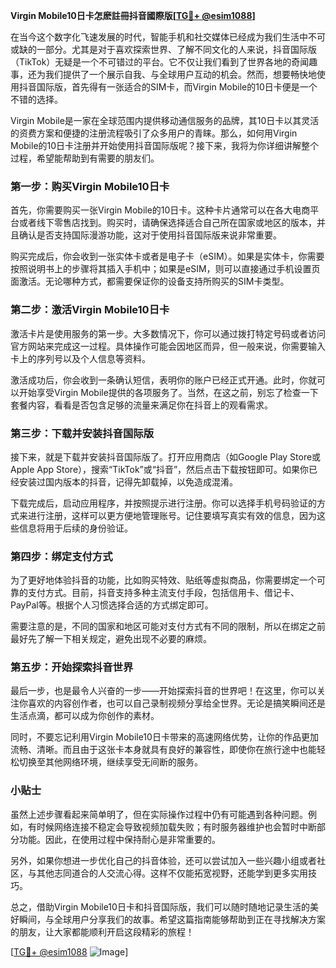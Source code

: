 **Virgin Mobile10日卡怎麽註冊抖音國際版[[TG💪+ @esim1088](https://t.me/s/esim1088)]**

在当今这个数字化飞速发展的时代，智能手机和社交媒体已经成为我们生活中不可或缺的一部分。尤其是对于喜欢探索世界、了解不同文化的人来说，抖音国际版（TikTok）无疑是一个不可错过的平台。它不仅让我们看到了世界各地的奇闻趣事，还为我们提供了一个展示自我、与全球用户互动的机会。然而，想要畅快地使用抖音国际版，首先得有一张适合的SIM卡，而Virgin Mobile的10日卡便是一个不错的选择。

Virgin Mobile是一家在全球范围内提供移动通信服务的品牌，其10日卡以其灵活的资费方案和便捷的注册流程吸引了众多用户的青睐。那么，如何用Virgin Mobile的10日卡注册并开始使用抖音国际版呢？接下来，我将为你详细讲解整个过程，希望能帮助到有需要的朋友们。

### 第一步：购买Virgin Mobile10日卡

首先，你需要购买一张Virgin Mobile的10日卡。这种卡片通常可以在各大电商平台或者线下零售店找到。购买时，请确保选择适合自己所在国家或地区的版本，并且确认是否支持国际漫游功能，这对于使用抖音国际版来说非常重要。

购买完成后，你会收到一张实体卡或者是电子卡（eSIM）。如果是实体卡，你需要按照说明书上的步骤将其插入手机中；如果是eSIM，则可以直接通过手机设置页面激活。无论哪种方式，都需要保证你的设备支持所购买的SIM卡类型。

### 第二步：激活Virgin Mobile10日卡

激活卡片是使用服务的第一步。大多数情况下，你可以通过拨打特定号码或者访问官方网站来完成这一过程。具体操作可能会因地区而异，但一般来说，你需要输入卡上的序列号以及个人信息等资料。

激活成功后，你会收到一条确认短信，表明你的账户已经正式开通。此时，你就可以开始享受Virgin Mobile提供的各项服务了。当然，在这之前，别忘了检查一下套餐内容，看看是否包含足够的流量来满足你在抖音上的观看需求。

### 第三步：下载并安装抖音国际版

接下来，就是下载并安装抖音国际版了。打开应用商店（如Google Play Store或Apple App Store），搜索“TikTok”或“抖音”，然后点击下载按钮即可。如果你已经安装过国内版本的抖音，记得先卸载掉，以免造成混淆。

下载完成后，启动应用程序，并按照提示进行注册。你可以选择手机号码验证的方式来进行注册，这样可以更方便地管理账号。记住要填写真实有效的信息，因为这些信息将用于后续的身份验证。

### 第四步：绑定支付方式

为了更好地体验抖音的功能，比如购买特效、贴纸等虚拟商品，你需要绑定一个可靠的支付方式。目前，抖音支持多种主流支付手段，包括信用卡、借记卡、PayPal等。根据个人习惯选择合适的方式绑定即可。

需要注意的是，不同的国家和地区可能对支付方式有不同的限制，所以在绑定之前最好先了解一下相关规定，避免出现不必要的麻烦。

### 第五步：开始探索抖音世界

最后一步，也是最令人兴奋的一步——开始探索抖音的世界吧！在这里，你可以关注你喜欢的内容创作者，也可以自己录制视频分享给全世界。无论是搞笑瞬间还是生活点滴，都可以成为你创作的素材。

同时，不要忘记利用Virgin Mobile10日卡带来的高速网络优势，让你的作品更加流畅、清晰。而且由于这张卡本身就具有良好的兼容性，即使你在旅行途中也能轻松切换至其他网络环境，继续享受无间断的服务。

### 小贴士

虽然上述步骤看起来简单明了，但在实际操作过程中仍有可能遇到各种问题。例如，有时候网络连接不稳定会导致视频加载失败；有时服务器维护也会暂时中断部分功能。因此，在使用过程中保持耐心是非常重要的。

另外，如果你想进一步优化自己的抖音体验，还可以尝试加入一些兴趣小组或者社区，与其他志同道合的人交流心得。这样不仅能拓宽视野，还能学到更多实用技巧。

总之，借助Virgin Mobile10日卡和抖音国际版，我们可以随时随地记录生活的美好瞬间，与全球用户分享我们的故事。希望这篇指南能够帮助到正在寻找解决方案的朋友，让大家都能顺利开启这段精彩的旅程！

[[TG💪+ @esim1088](https://t.me/s/esim1088) ![Image](https://i.postimg.cc/4NQfJmqS/Snipaste-2025-05-13-00-14-12.png)]